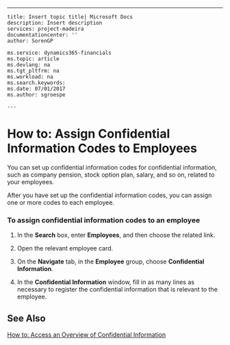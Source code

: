 ---
    title: Insert topic title| Microsoft Docs
    description: Insert description
    services: project-madeira
    documentationcenter: ''
    author: SorenGP

    ms.service: dynamics365-financials
    ms.topic: article
    ms.devlang: na
    ms.tgt_pltfrm: na
    ms.workload: na
    ms.search.keywords:
    ms.date: 07/01/2017
    ms.author: sgroespe

    ---
# How to: Assign Confidential Information Codes to Employees
You can set up confidential information codes for confidential information, such as company pension, stock option plan, salary, and so on, related to your employees.  
  
 After you have set up the confidential information codes, you can assign one or more codes to each employee.  
  
### To assign confidential information codes to an employee  
  
1.  In the **Search** box, enter **Employees**, and then choose the related link.  
  
2.  Open the relevant employee card.  
  
3.  On the **Navigate** tab, in the **Employee** group, choose **Confidential Information**.  
  
4.  In the **Confidential Information** window, fill in as many lines as necessary to register the confidential information that is relevant to the employee.  
  
## See Also  
 [How to: Access an Overview of Confidential Information](../FullExperience/how-to-access-an-overview-of-confidential-information.md)